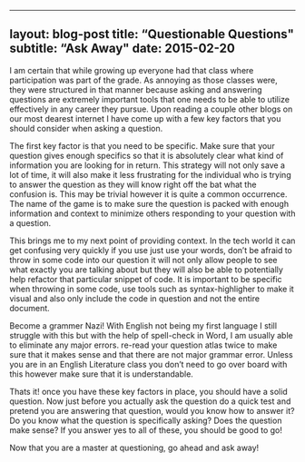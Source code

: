 ---
layout: blog-post
title: “Questionable Questions"
subtitle: “Ask Away"
date: 2015-02-20
--

I am certain that while growing up everyone had that class where participation was part of the grade. As annoying as those classes were, they were structured in that manner because asking and answering questions are extremely important tools that one needs to be able to utilize effectively in any career they pursue. Upon reading a couple other blogs on our most dearest internet I have come up with a few key factors that you should consider when asking a question.

The first key factor is that you need to be specific. Make sure that your question gives enough specifics so that it is absolutely clear what kind of information you are looking for in return. This strategy will not only save a lot of time, it will also make it less frustrating for the individual who is trying to answer the question as they will know right off the bat what the confusion is.
This may be trivial however it is quite a common occurrence. The name of the game is to make sure the question is packed with enough information and context to minimize others responding to your question with a question.

This brings me to my next point of providing context. In the tech world it can get confusing very quickly if you use just use your words, don’t be afraid to throw in some code into our question it will not only allow people to see what exactly you are talking about but they will also be able to potentially help refactor that particular snippet of code. It is important to be specific when throwing in some code, use tools such as syntax-highligher to make it visual and also only include the code in question and not the entire document.

Become a grammer Nazi! With English not being my first language I still struggle with this but with the help of spell-check in Word, I am usually able to eliminate any major errors. re-read your question atlas twice to make sure that it makes sense and that there are not major grammar error. Unless you are in an English Literature class you don’t need to go over board with this however make sure that it is understandable.

Thats it! once you have these key factors in place, you should have a solid question. Now just before you actually ask the question do a quick test and pretend you are answering that question, would you know how to answer it? Do you know what the question is specifically asking? Does the question make sense? If you answer yes to all of these, you should be good to go!

Now that you are a master at questioning, go ahead and ask away!